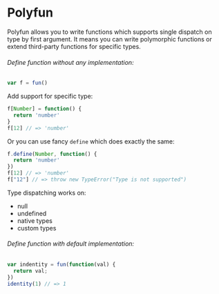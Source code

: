 # Polyfun

Polyfun allows you to write functions which supports single dispatch on type by first argument.
It means you can write polymorphic functions or extend third-party functions for specific types.

###### Define function without any implementation:

``` js
var f = fun()
```

Add support for specific type:

``` js
f[Number] = function() {
  return 'number'
}
f[12] // => 'number'
```

Or you can use fancy `define` which does exactly the same:

``` js
f.define(Number, function() {
  return 'number'
})
f[12] // => 'number'
f["12"] // => throw new TypeError("Type is not supported")
```

Type dispatching works on:

* null
* undefined
* native types
* custom types


###### Define function with default implementation:

``` js
var indentity = fun(function(val) {
  return val;
})
identity(1) // => 1
```
